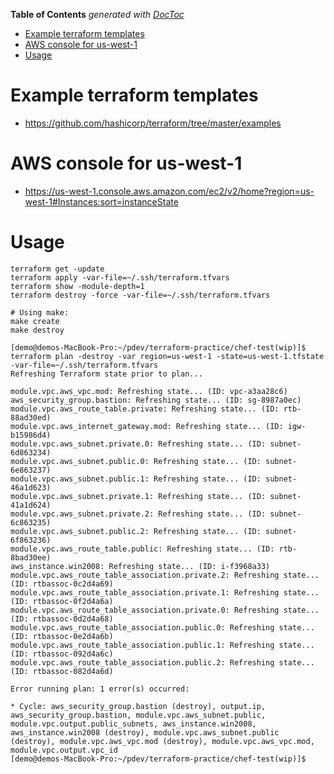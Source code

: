 <!-- START doctoc generated TOC please keep comment here to allow auto update -->
<!-- DON'T EDIT THIS SECTION, INSTEAD RE-RUN doctoc TO UPDATE -->
**Table of Contents**  *generated with [DocToc](https://github.com/thlorenz/doctoc)*

- [Example terraform templates](#example-terraform-templates)
- [AWS console for us-west-1](#aws-console-for-us-west-1)
- [Usage](#usage)

<!-- END doctoc generated TOC please keep comment here to allow auto update -->

Example terraform templates
===========================

-   <https://github.com/hashicorp/terraform/tree/master/examples>

AWS console for us-west-1
=========================

-   <https://us-west-1.console.aws.amazon.com/ec2/v2/home?region=us-west-1#Instances:sort=instanceState>

Usage
=====

    terraform get -update
    terraform apply -var-file=~/.ssh/terraform.tfvars
    terraform show -module-depth=1
    terraform destroy -force -var-file=~/.ssh/terraform.tfvars

    # Using make:
    make create
    make destroy

    [demo@demos-MacBook-Pro:~/pdev/terraform-practice/chef-test(wip)]$  terraform plan -destroy -var region=us-west-1 -state=us-west-1.tfstate -var-file=~/.ssh/terraform.tfvars
    Refreshing Terraform state prior to plan...

    module.vpc.aws_vpc.mod: Refreshing state... (ID: vpc-a3aa28c6)
    aws_security_group.bastion: Refreshing state... (ID: sg-8987a0ec)
    module.vpc.aws_route_table.private: Refreshing state... (ID: rtb-88ad30ed)
    module.vpc.aws_internet_gateway.mod: Refreshing state... (ID: igw-b15986d4)
    module.vpc.aws_subnet.private.0: Refreshing state... (ID: subnet-6d863234)
    module.vpc.aws_subnet.public.0: Refreshing state... (ID: subnet-6e863237)
    module.vpc.aws_subnet.public.1: Refreshing state... (ID: subnet-46a1d623)
    module.vpc.aws_subnet.private.1: Refreshing state... (ID: subnet-41a1d624)
    module.vpc.aws_subnet.private.2: Refreshing state... (ID: subnet-6c863235)
    module.vpc.aws_subnet.public.2: Refreshing state... (ID: subnet-6f863236)
    module.vpc.aws_route_table.public: Refreshing state... (ID: rtb-8bad30ee)
    aws_instance.win2008: Refreshing state... (ID: i-f3968a33)
    module.vpc.aws_route_table_association.private.2: Refreshing state... (ID: rtbassoc-0c2d4a69)
    module.vpc.aws_route_table_association.private.1: Refreshing state... (ID: rtbassoc-0f2d4a6a)
    module.vpc.aws_route_table_association.private.0: Refreshing state... (ID: rtbassoc-0d2d4a68)
    module.vpc.aws_route_table_association.public.0: Refreshing state... (ID: rtbassoc-0e2d4a6b)
    module.vpc.aws_route_table_association.public.1: Refreshing state... (ID: rtbassoc-092d4a6c)
    module.vpc.aws_route_table_association.public.2: Refreshing state... (ID: rtbassoc-082d4a6d)

    Error running plan: 1 error(s) occurred:

    * Cycle: aws_security_group.bastion (destroy), output.ip, aws_security_group.bastion, module.vpc.aws_subnet.public, module.vpc.output.public_subnets, aws_instance.win2008, aws_instance.win2008 (destroy), module.vpc.aws_subnet.public (destroy), module.vpc.aws_vpc.mod (destroy), module.vpc.aws_vpc.mod, module.vpc.output.vpc_id
    [demo@demos-MacBook-Pro:~/pdev/terraform-practice/chef-test(wip)]$
